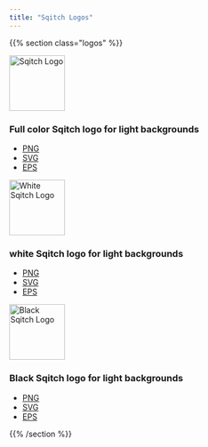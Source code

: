 ```yaml
---
title: "Sqitch Logos"
---
```


{{% section class="logos" %}}

<img src="/img/sqitch-logo.png" srcset="/img/sqitch-logo.svg" alt="Sqitch Logo" title="Sqitch Logo" style="height: 100px" />

### Full color Sqitch logo for light backgrounds

*   [PNG](/img/sqitch-logo.png)
*   [SVG](/img/sqitch-logo.svg)
*   [EPS](/img/sqitch-logo.eps)

<img src="/img/sqitch-logo-white.png" srcset="/img/sqitch-logo-white.svg" alt="White Sqitch Logo" title="White Sqitch Logo" style="height: 100px;" />

### white Sqitch logo for light backgrounds

*   [PNG](/img/sqitch-logo-white.png)
*   [SVG](/img/sqitch-logo-white.svg)
*   [EPS](/img/sqitch-logo-white.eps)

<img src="/img/sqitch-logo-black.png" srcset="/img/sqitch-logo-black.svg" alt="Black Sqitch Logo" title="Black Sqitch Logo" style="height: 100px;" />

### Black Sqitch logo for light backgrounds

*   [PNG](/img/sqitch-logo-black.png)
*   [SVG](/img/sqitch-logo-black.svg)
*   [EPS](/img/sqitch-logo-black.eps)

{{% /section %}}
